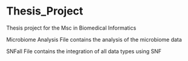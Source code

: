# Thesis_Project

Thesis project for the Msc in Biomedical Informatics

Microbiome Analysis File contains the analysis of the microbiome data

SNFall File contains the integration of all data types using SNF
